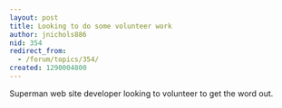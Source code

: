 ```yaml
---
layout: post
title: Looking to do some volunteer work
author: jnichols886
nid: 354
redirect_from:
  - /forum/topics/354/
created: 1290004800
---
```

<p>Superman web site developer looking to volunteer to get the word out.</p>
